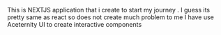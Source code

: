 This is  NEXTJS application that i create to start my journey .
I guess its pretty same as react so does not create much problem to me
I have use Aceternity UI to create interactive components
